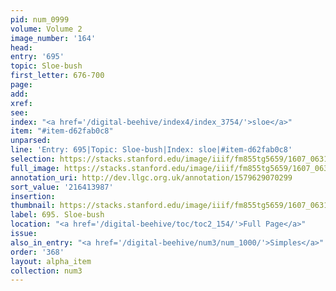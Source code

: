 ```yaml
---
pid: num_0999
volume: Volume 2
image_number: '164'
head:
entry: '695'
topic: Sloe-bush
first_letter: 676-700
page:
add:
xref:
see:
index: "<a href='/digital-beehive/index4/index_3754/'>sloe</a>"
item: "#item-d62fab0c8"
unparsed:
line: 'Entry: 695|Topic: Sloe-bush|Index: sloe|#item-d62fab0c8'
selection: https://stacks.stanford.edu/image/iiif/fm855tg5659/1607_0631/967,3987,2783,206/full/0/default.jpg
full_image: https://stacks.stanford.edu/image/iiif/fm855tg5659/1607_0631/full/full/0/default.jpg
annotation_uri: http://dev.llgc.org.uk/annotation/1579629070299
sort_value: '216413987'
insertion:
thumbnail: https://stacks.stanford.edu/image/iiif/fm855tg5659/1607_0631/967,3987,600,180/250,/0/default.jpg
label: 695. Sloe-bush
location: "<a href='/digital-beehive/toc/toc2_154/'>Full Page</a>"
issue:
also_in_entry: "<a href='/digital-beehive/num3/num_1000/'>Simples</a>"
order: '368'
layout: alpha_item
collection: num3
---
```

